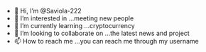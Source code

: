 - 👋 Hi, I’m @Saviola-222
- 👀 I’m interested in ...meeting new people
- 🌱 I’m currently learning ...cryptocurrency
- 💞️ I’m looking to collaborate on ...the latest news and project
- 📫 How to reach me ...you can reach me through my username

<!---
Saviola-222/Saviola-222 is a ✨ special ✨ repository because its `README.md` (this file) appears on your GitHub profile.
You can click the Preview link to take a look at your changes.
--->
